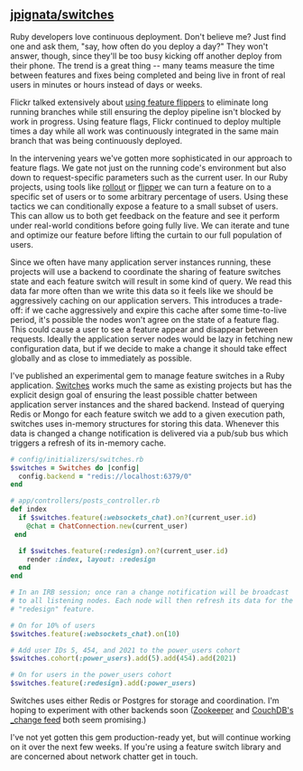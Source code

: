 ## [jpignata/switches](https://github.com/jpignata/switches)

Ruby developers love continuous deployment. Don't believe me? Just find one and
ask them, "say, how often do you deploy a day?" They won't answer, though,
since they'll be too busy kicking off another deploy from their phone. The
trend is a great thing -- many teams measure the time between features and
fixes being completed and being live in front of real users in minutes or hours
instead of days or weeks.

Flickr talked extensively about [using feature
flippers](http://code.flickr.net/2009/12/02/flipping-out/) to eliminate long
running branches while still ensuring the deploy pipeline isn't blocked by work
in progress. Using feature flags, Flickr continued to deploy multiple times a
day while all work was continuously integrated in the same main branch that was
being continuously deployed.

In the intervening years we've gotten more sophisticated in our approach to
feature flags. We gate not just on the running code's environment but also down
to request-specific parameters such as the current user. In our Ruby projects,
using tools like [rollout](https://github.com/jamesgollick/rollout) or
[flipper](https://github.com/jnunemaker/flipper) we can turn a feature on to a
specific set of users or to some arbitrary percentage of users. Using these
tactics we can conditionally expose a feature to a small subset of users. This
can allow us to both get feedback on the feature and see it perform under
real-world conditions before going fully live. We can iterate and tune and
optimize our feature before lifting the curtain to our full population of
users.

Since we often have many application server instances running, these projects
will use a backend to coordinate the sharing of feature switches state and each
feature switch will result in some kind of query.  We read this data far more
often than we write this data so it feels like we should be aggressively
caching on our application servers. This introduces a trade-off: if we cache
aggressively and expire this cache after some time-to-live period, it's
possible the nodes won't agree on the state of a feature flag. This could cause
a user to see a feature appear and disappear between requests. Ideally the
application server nodes would be lazy in fetching new configuration data, but
if we decide to make a change it should take effect globally and as close to
immediately as possible.

I've published an experimental gem to manage feature switches in a Ruby
application. [Switches](https://github.com/jpignata/switches) works much the
same as existing projects but has the explicit design goal of ensuring the
least possible chatter between application server instances and the shared
backend. Instead of querying Redis or Mongo for each feature switch we add to
a given execution path, switches uses in-memory structures for storing this
data. Whenever this data is changed a change notification is delivered via
a pub/sub bus which triggers a refresh of its in-memory cache.

```ruby
# config/initializers/switches.rb
$switches = Switches do |config|
  config.backend = "redis://localhost:6379/0"
end

# app/controllers/posts_controller.rb
def index
  if $switches.feature(:websockets_chat).on?(current_user.id)
    @chat = ChatConnection.new(current_user)
 end

  if $switches.feature(:redesign).on?(current_user.id)
    render :index, layout: :redesign
  end
end

# In an IRB session; once ran a change notification will be broadcast
# to all listening nodes. Each node will then refresh its data for the
# "redesign" feature.

# On for 10% of users
$switches.feature(:websockets_chat).on(10)

# Add user IDs 5, 454, and 2021 to the power_users cohort
$switches.cohort(:power_users).add(5).add(454).add(2021)

# On for users in the power_users cohort
$switches.feature(:redesign).add(:power_users)
```

Switches uses either Redis or Postgres for storage and coordination. I'm hoping
to experiment with other backends soon
([Zookeeper](http://zookeeper.apache.org/) and [CouchDB's _change
feed](http://guide.couchdb.org/draft/notifications.html) both seem promising.)

I've not yet gotten this gem production-ready yet, but will continue working on
it over the next few weeks. If you're using a feature switch library and are
concerned about network chatter get in touch.

